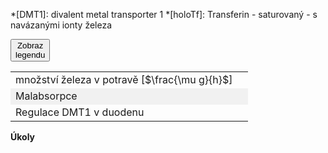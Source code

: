 <style>
img[alt^="image"] {max-width:20px;}
img[alt^="bigimage"] {  max-height:60px}
tbody tr:nth-child(even){background-color:#f1f1f1}
</style>

*[DMT1]: divalent metal transporter 1
*[holoTf]: Transferin - saturovaný - s navázanými ionty železa

<div class="w3-row">
<div class="w3-col s12 m8 l8">

<bdl-animate-adobe src="Hepatocyt_2_FinalObrazovka1.js" width="800" height="600" name="Hepatocyt_2_FinalObrazovka1" fromid="idfmi" responsive="true"></bdl-animate-adobe>
<bdl-bind2a-text findex="4" aname="children.1.Hodnota8_text" convertor="1,57.717"></bdl-bind2a-text>
<bdl-bind2a-text findex="3" aname="children.1.Hodnota3_text" convertor="1,1.513"></bdl-bind2a-text>
<bdl-bind2a-text findex="2" aname="children.1.Hodnota7_text" convertor="1,19.24"></bdl-bind2a-text>
<bdl-bind2a findex="1" aname="children.1.CervenaSipka5_anim" amin="0" amax="159" fmin="2" fmax="10"></bdl-bind2a>
<bdl-bind2a findex="1" aname="children.1.TransferinSipkaOranzova1_anim" amin="0" amax="159" fmin="2" fmax="10"></bdl-bind2a>
<bdl-bind2a findex="1" aname="children.1.TransferinSipkaOranzova2_anim" amin="0" amax="159" fmin="2" fmax="10"></bdl-bind2a>
<bdl-bind2a findex="2" aname="children.1.Merak7_anim" amin="0" amax="99" fmin="0" fmax="40"></bdl-bind2a>
<bdl-bind2a findex="3" aname="children.1.children.265.FeTransferin_anim" amin="0" amax="159" fmin="0.5" fmax="2.5"></bdl-bind2a>
<bdl-bind2a findex="1" aname="children.1.TransferinSipkaOranova2_anim" amin="0" amax="159" fmin="2" fmax="10"></bdl-bind2a>
<bdl-bind2a findex="1" aname="children.1.ModraSipka2_anim" amin="0" amax="159" fmin="2" fmax="10"></bdl-bind2a>
<bdl-bind2a findex="1" aname="children.1.ModraSipka1_anim" amin="0" amax="159" fmin="2" fmax="10"></bdl-bind2a>
<bdl-bind2a findex="1" aname="children.1.CervenaSipka6_anim" amin="0" amax="159" fmin="2" fmax="10"></bdl-bind2a>
<bdl-bind2a findex="1" aname="children.1.CervenaSipka1_anim" amin="0" amax="159" fmin="2" fmax="10"></bdl-bind2a>
<bdl-bind2a findex="1" aname="children.1.TransferinSipkaOranova1_anim" amin="0" amax="159" fmin="2" fmax="10"></bdl-bind2a>
<bdl-bind2a findex="1" aname="children.1.ZlutyVodikVnitrniCervenyKanal_anim" amin="0" amax="159" fmin="2" fmax="10"></bdl-bind2a>
<bdl-bind2a findex="1" aname="children.1.ZlutyVodikVnejsiCervenyKanal_anim" amin="0" amax="159" fmin="2" fmax="10"></bdl-bind2a>
<bdl-bind2a findex="1" aname="children.1.CervenaSipka4_anim" amin="0" amax="159" fmin="2" fmax="10"></bdl-bind2a>
<bdl-bind2a findex="1" aname="children.1.SipkaFialovaCervenaVnejsi_anim" amin="0" amax="159" fmin="2" fmax="10"></bdl-bind2a>
<bdl-bind2a findex="1" aname="children.1.KanalCerveny_anim" amin="0" amax="99" fmin="2" fmax="8"></bdl-bind2a>
<bdl-bind2a findex="2" aname="children.1.Fe2Skupina_anim" amin="159" amax="0" fmin="6" fmax="61"></bdl-bind2a>
<bdl-bind2a findex="4" aname="children.1.Fe3Skupina_anim" amin="0" amax="159" fmin="18" fmax="147"></bdl-bind2a>
<bdl-bind2a findex="6" aname="children.1.SipkaFialovaCervena1_anim" amin="0" amax="159" fmin="18" fmax="147"></bdl-bind2a>
<bdl-bind2a findex="5" aname="children.1.SipkaCervenoFialova1_anim" amin="0" amax="159" fmin="18" fmax="147"></bdl-bind2a>
<bdl-bind2a findex="4" aname="children.1.Merak8_anim" amin="0" amax="99" fmin="0" fmax="114"></bdl-bind2a>
<bdl-bind2a findex="3" aname="children.1.Merak3_anim" amin="0" amax="99" fmin="0.5" fmax="3"></bdl-bind2a>
<bdl-bind2a findex="1" aname="children.1.children.171.OranzovaSipkaSpodniVehicle_anim" amin="0" amax="159" fmin="2" fmax="10"></bdl-bind2a>
<bdl-bind2a findex="1" aname="children.1.children.171.KanalZlutyVehicle_anim" amin="0" amax="159" fmin="2" fmax="10"></bdl-bind2a>
<bdl-bind2a findex="1" aname="children.1.children.171.SipkaCervenaHUvnitrVehicle_anim" amin="0" amax="159" fmin="2" fmax="10"></bdl-bind2a>
<bdl-bind2a findex="1" aname="children.1.children.171.SipkaZlutaHUvnitrVehicle_anim" amin="0" amax="159" fmin="2" fmax="10"></bdl-bind2a>
<bdl-bind2a findex="1" aname="children.1.children.171.KanalCervenyVehicle2_anim" amin="0" amax="99" fmin="2" fmax="8"></bdl-bind2a>
<bdl-bind2a findex="1" aname="children.1.children.171.SipkaZlutaHUvnitrVehicle_anim_1" amin="0" amax="159" fmin="2" fmax="10"></bdl-bind2a>
<bdl-bind2a findex="1" aname="children.1.children.171.PrechodUvnitrVehicle_anim" amin="0" amax="159" fmin="2" fmax="10"></bdl-bind2a>
<bdl-bind2a findex="1" aname="children.1.children.171.SipkaHneda1Vehicle_anim" amin="0" amax="159" fmin="2" fmax="10"></bdl-bind2a>
<bdl-bind2a findex="1" aname="children.1.children.171.SipkaHneda2Vehicle_anim" amin="0" amax="159" fmin="2" fmax="10"></bdl-bind2a>
<!--bdl-chartjs-time width="300" height="200" fromid="idfmi" labels="Fe2 in liv,Fe in ser,Fe3 in liv,Fe2-Fe3,Fe3-Fe2" initialdata="" refindex="2" refvalues="5" maxdata="4096"></bdl-chartjs-time-->

</div>
<div class="w3-col s12 m4 l4 w3-justify w3-small">

<button class="w3-right w3-button w3-theme" onclick="document.getElementById('legenda').style.display='block'">Zobraz<br/> legendu</button>
<!-- hidden input  - buttonparams must be before fmi component - or input with id must be created explicitly -->
<input id="id6" value="" type="number" style="display:none"/>

<bdl-fmi id="idfmi" src="FeMetabolism_FeMetabolismModel.js" fminame="FeMetabolism_FeMetabolismModel" tolerance="0.000001" starttime="0" fstepsize="1" guid="{ff6d8a55-f24a-4855-bbf0-86edcafe471e}" valuereferences="637534208,637534244,33554450,33554447,33554451,637534242,637534243" valuelabels="Fe_liv,Fe_liv_in_ser,Fe_liv_2,Fe_ser,Fe_liv_3,Fe_liv_to_ferritin,Fe_liv_from_ferritin" inputs="id1,16777260,1,1;id10,16777265,1,1,t;id11,16777262,1,1,t" inputlabels="Fe_food,unregulated_absorption,malabsorption" showtime="1" showtimemultiply="3600"></bdl-fmi>

<div class="w3-border w3-panel">

||| 
|-------------|-------|
| množství železa v potravě [$\frac{\mu g}{h}$] | <bdl-range id="id1" title="" min="0" max="1000" default="219" step="1"></bdl-range> |
| Malabsorpce | <bdl-range id="id11" title="" min="0" max="1" default="0" step="0.1"></bdl-range>  |
| Regulace DMT1 v duodenu | <bdl-checkbox id="id10" titlemin="absorpce je fyziologicky regulovaná" titlemax="absorpce není regulovaná" default="false"></bdl-checkbox>  |

</div>

**Úkoly**

<bdl-quiz question="1.Spusťte simulaci a snižte koncentraci železa v potravě z hodnoty 219 na 0. Jak reaguje DMT1?" answers="DMT1 se otevírá|DMT1 se zavírá" correctoptions="true|false" explanations="ano, množství železa v hepatocytu klesá a proto množství DMT1 se zvyšuje (vizualizováno jako otevírání DMT1 kanálu)|ne, sledujte kanál DMT1 v hepatocytu"></bdl-quiz>
<bdl-quiz question="2.Zvyšte koncentraci železa v potravě na 1000. Jak reaguje DMT1?" answers="DMT1 se otevírá|DMT1 se zavírá" correctoptions="false|true" explanations="ne, sledujte chování kanálu DMT1 v hepatocytu|ano, množství železa v hepatocytu stoupá a proto množství DMT1 se snižuje (vizualizováno jako zavírání DMT1 kanálu)"></bdl-quiz>



<!--
* Vyzkoušejte si, jak reaguje hepatocyt množstvím DMT1 (míra otevření kanálu) na množství železa v játrech
* Vyzkoušejte si, co způsobí malabsorpce železa
* Vyzkoušejte si, k čemu povede hypotetický neregulovaný příjem železa z potravy do organismu.

* V jakých formách je železo uloženo/skladováno v hepatocytu?
* Odkud pochází energie nutná k transportu železa do hepatocytu prostřednictvím DMT1?
* K jaké chemické reakci dochází v endocytickém váčku?
* Co je endocytóza obecně a co ji v případě příjmu železa do hepatocytu iniciuje?
* Jaký je hlavní mechanismu příjmu železa do jater?
* Jaké jsou sekundární mechanismy příjmu železa do jater a při jakých stavech hrají signifikantní roli?-->


</div>
</div>

<div id="legenda" class="w3-card w3-small w3-padding" style="display:none;z-index:1;position:absolute;top:20px;right:10px;width:500px;background-color:white">

<button class="w3-button w3-theme w3-right" onclick="document.getElementById('legenda').style.display='none'">Skryj legendu <i class="fa fa-close"></i> </button>


|Schéma|Popis/funkce|
|---|---|
|![bigimagefoodiron](simfoodiron.png)|__1. Příjem železa v potravě__ ve formě nehemové ![image1](image1.jpg)Fe<sup>2+</sup>, ![image2](image2.jpg)Fe<sup>3+</sup> a hemové.|
|![bigimagefoodiron](simnonhem.png)|__2. Nehemové železo__ ![image1](image1.jpg) Fe<sup>2+</sup> se vstřebává přes DMT1, ![image2](image2.jpg) Fe <sup>3+</sup> se katalyzuje na Fe<sup>2+</sup> pomocí Dcytb.|
|![bigimagefoodiron](simhem.png) |__3. Hemové železo__ se přenáší do buňky, kde se pomocí HO uvolňuje Fe<sup>2+</sup> |
|![bigimagefoodiron](simironout.png) |__4. Ztráty__ železa vzniklé nevstřebáním|
|![bigimagefoodiron](simironpool.png) |__5.Pohotový pool, sdílená zásoba Fe<sup>2+</sup>__ která reguluje (inhibuje) transportér DMT1 a přenašeč hemu|
|![bigimagefoodiron](simironferritin.png) |__6.Regulace příjmu a výdeje Fe<sup>2+</sup> ve ferritinu__ |
|![bigimageferroportin](imageferroportin.png) |__7.Genová regulace ferroportinu__ |

||Definice|Popis/funkce|
|---|---|---|
|![image1](image1.jpg)|Fe<sup>2+</sup>|Dvojmocné železo|
|![image2](image2.jpg)|Fe<sup>3+</sup>|Trojmocné železo|
|![image3](image3.jpg)|H<sup>+</sup>|Vodíkový iont|
|![image4](image4.jpg)|Hem|Porfyrinový kruh s centrálním atomem Fe<sup>2+</sup>|
|![image5](image5.jpg)|DMT1|Transportér divalentních kovů, symport Fe<sup>2+</sup> a H<sup>+</sup>|
|![image6](image6.jpg)|Proteinový přenašeč hemu|Proteinový přenašeč hemu (neznámý), přenáší hem z luminální strany duodena do enterocytu.|
|![image7](image7.jpg)|Dcytb|Duodenální cytochrom b reduktáza: redukuje Fe<sup>3+</sup> na Fe<sup>2+</sup>, elektrony dodává askorbát.|
|![image8](image8.jpg)|HO|Hemoxygenáza, uvolňuje Fe<sup>2+</sup> z hemu za vzniku CO a biliverdinu|
|![image9](image9.jpg)|Ztráty železa|Ztráty železa vzniklé nevstřebáním nebo ztrátou buněk, které železo obsahují|
|![image10](image10.jpg)|Pool Fe<sup>2+</sup>|Pohotový pool Fe<sup>2+</sup> železa v buňce, míra zaplnění odpovídá množství (zde 6/8)|
|![imageferritin](imageferritin.png)|Ferritin| Ferritin složený z a) proteinové části apoferitinu (oranžová) a b) iontů Fe3+. Funguje jako zásobárna Fe.|
|![imagetransferrin](imagetransferrin.png)|Transferin| Transferin|
|![imagehephesdin](smallhephesdin.png)|Hephesdin|Hephesdin|
|![imageferroportin](smallferroportin.png)|Ferroportin|Ferroportin|
|![imagetfr1](imgtfr1.png)|TfR1|Transferinový receptor 1|
|![imageschemasteap3](imgmetaloreduktaza.png)| STEAP3 | Metaloreduktáza |

</div>
